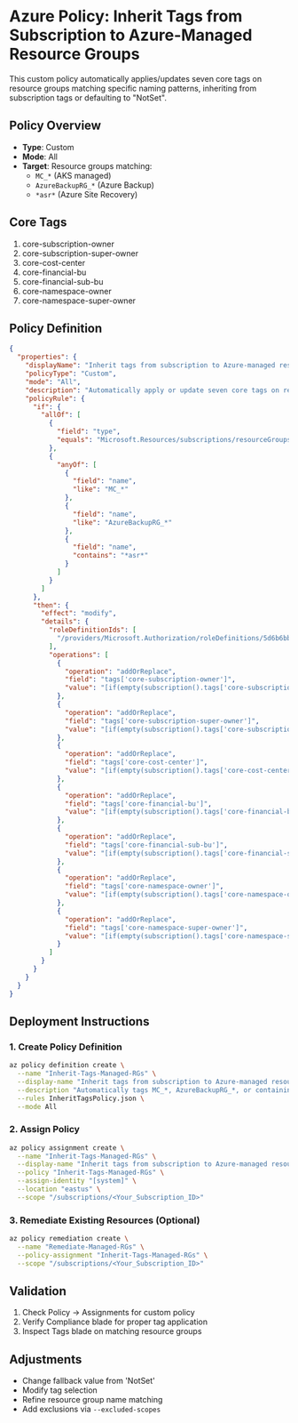 # Azure Policy: Inherit Tags from Subscription to Azure-Managed Resource Groups

This custom policy automatically applies/updates seven core tags on resource groups matching specific naming patterns, inheriting from subscription tags or defaulting to "NotSet".

## Policy Overview
- **Type**: Custom
- **Mode**: All
- **Target**: Resource groups matching:
  - `MC_*` (AKS managed)
  - `AzureBackupRG_*` (Azure Backup)
  - `*asr*` (Azure Site Recovery)

## Core Tags
1. core-subscription-owner
2. core-subscription-super-owner
3. core-cost-center
4. core-financial-bu
5. core-financial-sub-bu
6. core-namespace-owner
7. core-namespace-super-owner

## Policy Definition

```json
{
  "properties": {
    "displayName": "Inherit tags from subscription to Azure-managed resource groups",
    "policyType": "Custom",
    "mode": "All",
    "description": "Automatically apply or update seven core tags on resource groups named MC_*, AzureBackupRG_*, or containing 'asr'. Inherits values from subscription tags or defaults to 'NotSet'.",
    "policyRule": {
      "if": {
        "allOf": [
          {
            "field": "type",
            "equals": "Microsoft.Resources/subscriptions/resourceGroups"
          },
          {
            "anyOf": [
              {
                "field": "name",
                "like": "MC_*"
              },
              {
                "field": "name",
                "like": "AzureBackupRG_*"
              },
              {
                "field": "name",
                "contains": "*asr*"
              }
            ]
          }
        ]
      },
      "then": {
        "effect": "modify",
        "details": {
          "roleDefinitionIds": [
            "/providers/Microsoft.Authorization/roleDefinitions/5d6b6bb7-de71-4623-b4af-96380a352509"
          ],
          "operations": [
            {
              "operation": "addOrReplace",
              "field": "tags['core-subscription-owner']",
              "value": "[if(empty(subscription().tags['core-subscription-owner']), 'NotSet', subscription().tags['core-subscription-owner'])]"
            },
            {
              "operation": "addOrReplace",
              "field": "tags['core-subscription-super-owner']",
              "value": "[if(empty(subscription().tags['core-subscription-super-owner']), 'NotSet', subscription().tags['core-subscription-super-owner'])]"
            },
            {
              "operation": "addOrReplace",
              "field": "tags['core-cost-center']",
              "value": "[if(empty(subscription().tags['core-cost-center']), 'NotSet', subscription().tags['core-cost-center'])]"
            },
            {
              "operation": "addOrReplace",
              "field": "tags['core-financial-bu']",
              "value": "[if(empty(subscription().tags['core-financial-bu']), 'NotSet', subscription().tags['core-financial-bu'])]"
            },
            {
              "operation": "addOrReplace",
              "field": "tags['core-financial-sub-bu']",
              "value": "[if(empty(subscription().tags['core-financial-sub-bu']), 'NotSet', subscription().tags['core-financial-sub-bu'])]"
            },
            {
              "operation": "addOrReplace",
              "field": "tags['core-namespace-owner']",
              "value": "[if(empty(subscription().tags['core-namespace-owner']), 'NotSet', subscription().tags['core-namespace-owner'])]"
            },
            {
              "operation": "addOrReplace",
              "field": "tags['core-namespace-super-owner']",
              "value": "[if(empty(subscription().tags['core-namespace-super-owner']), 'NotSet', subscription().tags['core-namespace-super-owner'])]"
            }
          ]
        }
      }
    }
  }
}
```

## Deployment Instructions

### 1. Create Policy Definition
```bash
az policy definition create \
  --name "Inherit-Tags-Managed-RGs" \
  --display-name "Inherit tags from subscription to Azure-managed resource groups" \
  --description "Automatically tags MC_*, AzureBackupRG_*, or containing asr RGs with subscription's 7 core tags or 'NotSet' fallback." \
  --rules InheritTagsPolicy.json \
  --mode All
```

### 2. Assign Policy
```bash
az policy assignment create \
  --name "Inherit-Tags-Managed-RGs" \
  --display-name "Inherit tags from subscription to Azure-managed resource groups" \
  --policy "Inherit-Tags-Managed-RGs" \
  --assign-identity "[system]" \
  --location "eastus" \
  --scope "/subscriptions/<Your_Subscription_ID>"
```

### 3. Remediate Existing Resources (Optional)
```bash
az policy remediation create \
  --name "Remediate-Managed-RGs" \
  --policy-assignment "Inherit-Tags-Managed-RGs" \
  --scope "/subscriptions/<Your_Subscription_ID>"
```

## Validation
1. Check Policy → Assignments for custom policy
2. Verify Compliance blade for proper tag application
3. Inspect Tags blade on matching resource groups

## Adjustments
- Change fallback value from 'NotSet'
- Modify tag selection
- Refine resource group name matching
- Add exclusions via `--excluded-scopes`